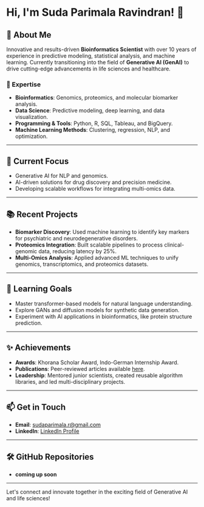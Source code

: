 # Hi, I'm Suda Parimala Ravindran! 👋

## 🌟 About Me
Innovative and results-driven **Bioinformatics Scientist** with over 10 years of experience in predictive modeling, statistical analysis, and machine learning. Currently transitioning into the field of **Generative AI (GenAI)** to drive cutting-edge advancements in life sciences and healthcare.

### 🔬 Expertise
- **Bioinformatics**: Genomics, proteomics, and molecular biomarker analysis.
- **Data Science**: Predictive modeling, deep learning, and data visualization.
- **Programming & Tools**: Python, R, SQL, Tableau, and BigQuery.
- **Machine Learning Methods**: Clustering, regression, NLP, and optimization.

---

## 🚀 Current Focus
- Generative AI for NLP and genomics.
- AI-driven solutions for drug discovery and precision medicine.
- Developing scalable workflows for integrating multi-omics data.

---

## 📚 Recent Projects
- **Biomarker Discovery**: Used machine learning to identify key markers for psychiatric and neurodegenerative disorders.
- **Proteomics Integration**: Built scalable pipelines to process clinical-genomic data, reducing latency by 25%.
- **Multi-Omics Analysis**: Applied advanced ML techniques to unify genomics, transcriptomics, and proteomics datasets.

---

## 🌱 Learning Goals
- Master transformer-based models for natural language understanding.
- Explore GANs and diffusion models for synthetic data generation.
- Experiment with AI applications in bioinformatics, like protein structure prediction.

---

## ✨ Achievements
- **Awards**: Khorana Scholar Award, Indo-German Internship Award.
- **Publications**: Peer-reviewed articles available [here](https://scholar.google.com/citations?user=mYHWQQMAAAAJ&hl=en).
- **Leadership**: Mentored junior scientists, created reusable algorithm libraries, and led multi-disciplinary projects.

---

## 📫 Get in Touch
- **Email**: sudaparimala.r@gmail.com
- **LinkedIn**: [LinkedIn Profile](https://www.linkedin.com/in/spr87)

---

## 🛠️ GitHub Repositories
- **coming up soon**


---

Let's connect and innovate together in the exciting field of Generative AI and life sciences!
